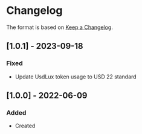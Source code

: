 # Changelog
The format is based on [Keep a Changelog](https://keepachangelog.com/en/1.0.0/).


## [1.0.1] - 2023-09-18
### Fixed
- Update UsdLux token usage to USD 22 standard

## [1.0.0] - 2022-06-09
### Added
- Created
